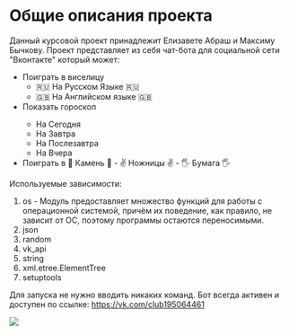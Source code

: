 # Общие описания проекта
Данный курсовой проект принадлежит Елизавете Абраш и Максиму Бычкову. Проект представляет из себя чат-бота для социальной сети "Вконтакте" который может:
<ul>
  <li>Поиграть в виселицу
    <ul>
      <li>🇷🇺 На Русском Языке 🇷🇺</li>
      <li>🇬🇧 На Английском языке 🇬🇧</li>
    </ul>
  </li>
  <li>Показать гороскоп </li>
    <ul>
      <li>На Сегодня</li>
      <li>На Завтра</li>
      <li>На Послезавтра </li>
      <li>На Вчера</li>
   </ul>
  <li>Поиграть в 👊 Камень 👊 - ✌ Ножницы ✌ - 🖐 Бумага 🖐</li>
</ul>

Используемые зависимости:
  1) os - Модуль предоставляет множество функций для работы с операционной системой, причём их поведение, как правило, не зависит от ОС, поэтому программы остаются переносимыми.
  2) json
  3) random
  4) vk_api
  5) string
  6) xml.etree.ElementTree
  7) setuptools

Для запуска не нужно вводить никаких команд. Бот всегда активен и доступен по ссылке: https://vk.com/club195064461




<img src="https://github.com/izziantiya/trpp_bot/workflows/Deploy/badge.svg?branch=master"><br>
